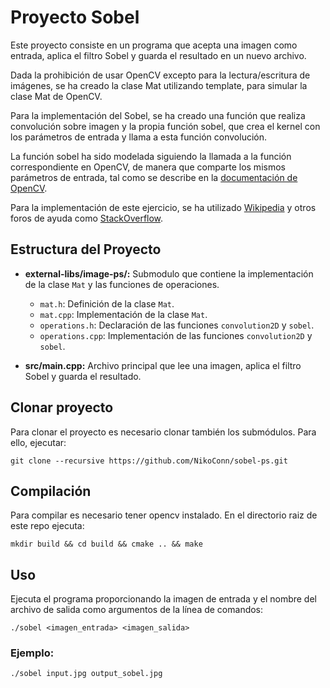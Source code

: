 # Proyecto Sobel

Este proyecto consiste en un programa que acepta una imagen como entrada, aplica el filtro Sobel y guarda el resultado en un nuevo archivo. 

Dada la prohibición de usar OpenCV excepto para la lectura/escritura de imágenes, se ha creado la clase Mat utilizando template, para simular la clase Mat de OpenCV.

Para la implementación del Sobel, se ha creado una función que realiza convolución sobre imagen y la propia función sobel, que crea el kernel con los parámetros de entrada y llama a esta función convolución.

La función sobel ha sido modelada siguiendo la llamada a la función correspondiente en OpenCV, de manera que comparte los mismos parámetros de entrada, tal como se describe en la [documentación de OpenCV](https://docs.opencv.org/3.4/d2/d2c/tutorial_sobel_derivatives.html).

Para la implementación de este ejercicio, se ha utilizado [Wikipedia](https://en.wikipedia.org/wiki/Kernel_(image_processing)) y otros foros de ayuda como [StackOverflow](https://stackoverflow.com).

## Estructura del Proyecto

- **external-libs/image-ps/:** Submodulo que contiene la implementación de la clase `Mat` y las funciones de operaciones.
  - `mat.h`: Definición de la clase `Mat`.
  - `mat.cpp`: Implementación de la clase `Mat`.
  - `operations.h`: Declaración de las funciones `convolution2D` y `sobel`.
  - `operations.cpp`: Implementación de las funciones `convolution2D` y `sobel`.

- **src/main.cpp:** Archivo principal que lee una imagen, aplica el filtro Sobel y guarda el resultado.

## Clonar proyecto

Para clonar el proyecto es necesario clonar también los submódulos. Para ello, ejecutar:
```
git clone --recursive https://github.com/NikoConn/sobel-ps.git
```

## Compilación

Para compilar es necesario tener opencv instalado. En el directorio raiz de este repo ejecuta:
```
mkdir build && cd build && cmake .. && make
```

## Uso

Ejecuta el programa proporcionando la imagen de entrada y el nombre del archivo de salida como argumentos de la línea de comandos:

```
./sobel <imagen_entrada> <imagen_salida>
```

### Ejemplo:

```
./sobel input.jpg output_sobel.jpg
```
